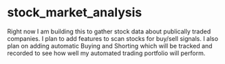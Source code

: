 # stock_market_analysis

Right now I am building this to gather stock data about publically traded companies. I plan to add features to scan stocks for buy/sell signals.
I also plan on adding automatic Buying and Shorting which will be tracked and recorded to see how well my automated trading portfolio will perform.
